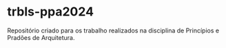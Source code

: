# trbls-ppa2024
Repositório criado para os trabalho realizados na disciplina de Princípios e Pradões de Arquitetura.
